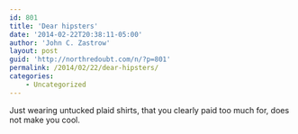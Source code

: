 ```yaml
---
id: 801
title: 'Dear hipsters'
date: '2014-02-22T20:38:11-05:00'
author: 'John C. Zastrow'
layout: post
guid: 'http://northredoubt.com/n/?p=801'
permalink: /2014/02/22/dear-hipsters/
categories:
    - Uncategorized
---
```


Just wearing untucked plaid shirts, that you clearly paid too much for, does not make you cool.